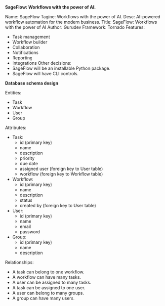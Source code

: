 **SageFlow: Workflows with the power of AI.**

Name: SageFlow
Tagine: Workflows with the power of AI.
Desc: AI-powered workflow automation for the modern business.
Title: SageFlow: Workflows with the power of AI
Author: Gurudev
Framework: Tornado
Features:
* Task management
* Workflow builder
* Collaboration
* Notifications
* Reporting
* Integrations
Other decisions:
* SageFlow will be an installable Python package.
* SageFlow will have CLI controls.


**Database schema design**

Entities:
* Task
* Workflow
* User
* Group

Attributes:
* Task:
    * id (primary key)
    * name
    * description
    * priority
    * due date
    * assigned user (foreign key to User table)
    * workflow (foreign key to Workflow table)
* Workflow:
    * id (primary key)
    * name
    * description
    * status
    * created by (foreign key to User table)
* User:
    * id (primary key)
    * name
    * email
    * password
* Group:
    * id (primary key)
    * name
    * description

Relationships:
* A task can belong to one workflow.
* A workflow can have many tasks.
* A user can be assigned to many tasks.
* A task can be assigned to one user.
* A user can belong to many groups.
* A group can have many users.

